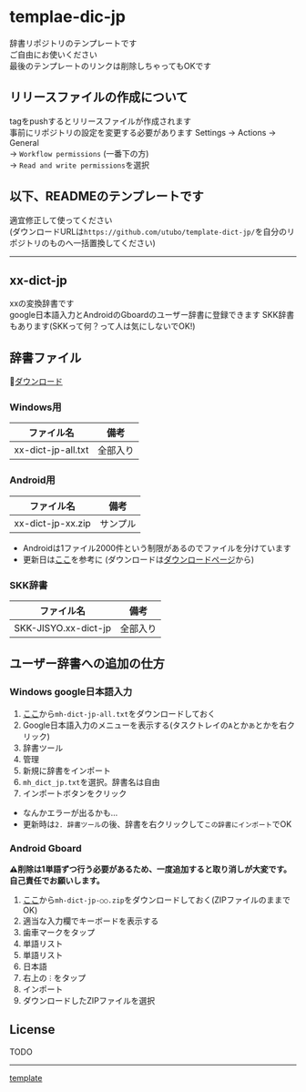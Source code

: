 # templae-dic-jp

辞書リポジトリのテンプレートです  
ご自由にお使いください  
最後のテンプレートのリンクは削除しちゃってもOKです

## リリースファイルの作成について
tagをpushするとリリースファイルが作成されます  
事前にリポジトリの設定を変更する必要があります
  Settings → Actions → General  
  → `Workflow permissions` (一番下の方)  
  → `Read and write permissions`を選択

## 以下、READMEのテンプレートです  
適宜修正して使ってください  
(ダウンロードURLは`https://github.com/utubo/template-dict-jp/`を自分のリポジトリのものへ一括置換してください)

----

## xx-dict-jp

xxの変換辞書です  
google日本語入力とAndroidのGboardのユーザー辞書に登録できます
SKK辞書もあります(SKKって何？って人は気にしないでOK!)

## 辞書ファイル

📕[ダウンロード](https://github.com/utubo/template-dict-jp/releases/latest)

### Windows用

|ファイル名           |備考    |
|---------------------|--------|
|xx-dict-jp-all.txt   |全部入り|

### Android用

|ファイル名           |備考                  |
|---------------------|----------------------|
|xx-dict-jp-xx.zip    |サンプル              |

- Androidは1ファイル2000件という制限があるのでファイルを分けています
- 更新日は[ここ](https://github.com/utubo/template-dict-jp/tree/main/src)を参考に
(ダウンロードは[ダウンロードページ](https://github.com/utubo/template-dict-jp/releases/latest)から)

### SKK辞書

|ファイル名           |備考                  |
|---------------------|----------------------|
|SKK-JISYO.xx-dict-jp |全部入り              |

## ユーザー辞書への追加の仕方
### Windows google日本語入力
1. [ここ](https://github.com/utubo/template-dict-jp/releases/latest)から`mh-dict-jp-all.txt`をダウンロードしておく
2. Google日本語入力のメニューを表示する(タスクトレイの`A`とか`あ`とかを右クリック)
3. 辞書ツール
4. 管理
5. 新規に辞書をインポート
6. `mh_dict_jp.txt`を選択。辞書名は自由
7. インポートボタンをクリック

- なんかエラーが出るかも…
- 更新時は`2. 辞書ツール`の後、辞書を右クリックして`この辞書にインポート`でOK

### Android Gboard
**⚠削除は1単語ずつ行う必要があるため、一度追加すると取り消しが大変です。自己責任でお願いします。**
1. [ここ](https://github.com/utubo/template-dict-jp/releases/latest)から`mh-dict-jp-○○.zip`をダウンロードしておく(ZIPファイルのままでOK)
2. 適当な入力欄でキーボードを表示する
3. 歯車マークをタップ
4. 単語リスト
5. 単語リスト
6. 日本語
7. 右上の`︙`をタップ
8. インポート
9. ダウンロードしたZIPファイルを選択

## License

TODO

----
[template](https://github.com/utubo/template-dict-jp)

